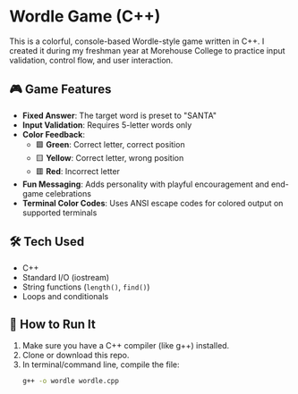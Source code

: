 # Wordle Game (C++)

This is a colorful, console-based Wordle-style game written in C++. I created it during my freshman year at Morehouse College to practice input validation, control flow, and user interaction.

## 🎮 Game Features
- **Fixed Answer**: The target word is preset to "SANTA"
- **Input Validation**: Requires 5-letter words only
- **Color Feedback**:
  - 🟩 **Green**: Correct letter, correct position
  - 🟨 **Yellow**: Correct letter, wrong position
  - 🟥 **Red**: Incorrect letter
- **Fun Messaging**: Adds personality with playful encouragement and end-game celebrations
- **Terminal Color Codes**: Uses ANSI escape codes for colored output on supported terminals

## 🛠️ Tech Used
- C++
- Standard I/O (iostream)
- String functions (`length()`, `find()`)
- Loops and conditionals

## 🚀 How to Run It
1. Make sure you have a C++ compiler (like g++) installed.
2. Clone or download this repo.
3. In terminal/command line, compile the file:
   ```bash
   g++ -o wordle wordle.cpp
